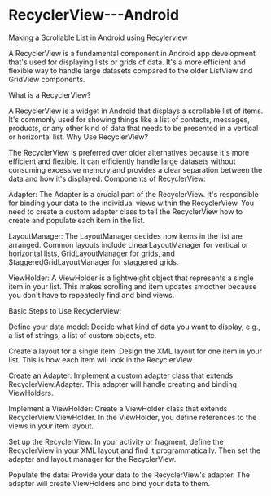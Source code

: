 # RecyclerView---Android
Making a Scrollable List in Android using Recylerview

A RecyclerView is a fundamental component in Android app development that's used for displaying lists or grids of data. It's a more efficient and flexible way to handle large datasets compared to the older ListView and GridView components.

What is a RecyclerView?

A RecyclerView is a widget in Android that displays a scrollable list of items. It's commonly used for showing things like a list of contacts, messages, products, or any other kind of data that needs to be presented in a vertical or horizontal list.
Why Use RecyclerView?

The RecyclerView is preferred over older alternatives because it's more efficient and flexible. It can efficiently handle large datasets without consuming excessive memory and provides a clear separation between the data and how it's displayed.
Components of RecyclerView:

Adapter: The Adapter is a crucial part of the RecyclerView. It's responsible for binding your data to the individual views within the RecyclerView. You need to create a custom adapter class to tell the RecyclerView how to create and populate each item in the list.

LayoutManager: The LayoutManager decides how items in the list are arranged. Common layouts include LinearLayoutManager for vertical or horizontal lists, GridLayoutManager for grids, and StaggeredGridLayoutManager for staggered grids.

ViewHolder: A ViewHolder is a lightweight object that represents a single item in your list. This makes scrolling and item updates smoother because you don't have to repeatedly find and bind views.

Basic Steps to Use RecyclerView:

Define your data model: Decide what kind of data you want to display, e.g., a list of strings, a list of custom objects, etc.

Create a layout for a single item: Design the XML layout for one item in your list. This is how each item will look in the RecyclerView.

Create an Adapter: Implement a custom adapter class that extends RecyclerView.Adapter. This adapter will handle creating and binding ViewHolders.

Implement a ViewHolder: Create a ViewHolder class that extends RecyclerView.ViewHolder. In the ViewHolder, you define references to the views in your item layout.

Set up the RecyclerView: In your activity or fragment, define the RecyclerView in your XML layout and find it programmatically. Then set the adapter and layout manager for the RecyclerView.

Populate the data: Provide your data to the RecyclerView's adapter. The adapter will create ViewHolders and bind your data to them.


